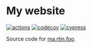 # My website

[![actions](https://github.com/haegrr/site/workflows/CI/badge.svg)](#)
[![codecov](https://codecov.io/gh/haegrr/site/branch/develop/graph/badge.svg)](#)
[![cypress](https://img.shields.io/endpoint?url=https://cloud.cypress.io/badge/detailed/vmgn1h/develop&style=flat&logo=cypress)](#)

Source code for [ma.rtin.foo](https://ma.rtin.foo).
